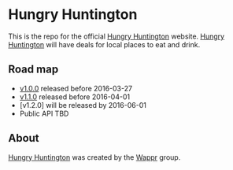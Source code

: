 # Hungry Huntington

This is the repo for the official [Hungry Huntington] website. [Hungry Huntington]
will have deals for local places to eat and drink.

## Road map

* [v1.0.0] released before 2016-03-27
* [v1.1.0] released before 2016-04-01
* [v1.2.0] will be released by 2016-06-01
* Public API TBD

## About

[Hungry Huntington] was created by the [Wappr] group.

[Hungry Huntington]: https://hungryhuntington.com/
[Wappr]: https://wappr.co/
[v1.0.0]: https://github.com/wappr/hungry-huntington/milestones/v1.0.0
[v1.1.0]: https://github.com/wappr/hungry-huntington/milestones/v1.1.0
[v1.1.0]: https://github.com/wappr/hungry-huntington/milestones/v1.2.0
